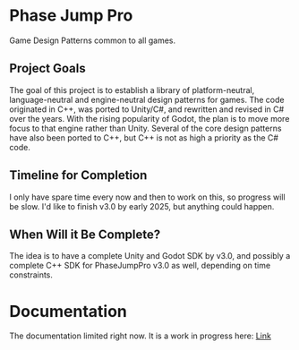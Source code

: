 # Phase Jump Pro
Game Design Patterns common to all games.

## Project Goals
The goal of this project is to establish a library of platform-neutral, language-neutral and engine-neutral design patterns for games. The code originated in C++, was ported to Unity/C#, and rewritten and revised in C# over the years. With the rising popularity of Godot, the plan is to move more focus to that engine rather than Unity. Several of the core design patterns have also been ported to C++, but C++ is not as high a priority as the C# code.

## Timeline for Completion
I only have spare time every now and then to work on this, so progress will be slow. I'd like to finish v3.0 by early 2025, but anything could happen.

## When Will it Be Complete?
The idea is to have a complete Unity and Godot SDK by v3.0, and possibly a complete C++ SDK for PhaseJumpPro v3.0 as well, depending on time constraints.

# Documentation

The documentation limited right now. It is a work in progress here: [Link](https://coinbump.github.io/PhaseJumpPro/)

